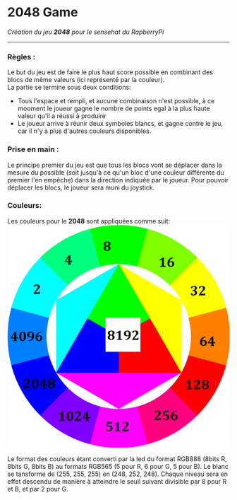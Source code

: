 # 2048 Game  
  
*Création du jeu __2048__ pour le sensehat du RapberryPi*  
***
### Règles :
Le but du jeu est de faire le plus haut score possible en combinant des blocs de même valeurs (ici représenté par la couleur).  
La partie se termine sous deux conditions:  
* Tous l'espace et rempli, et aucune combinaison n'est possible, à ce mooment le joueur gagne le nombre de points egal à la plus haute valeur qu'il a réussi à produire
* Le joueur arrive à réunir deux symboles blancs, et gagne contre le jeu, car il n'y a plus d'autres couleurs disponibles.  
  
### Prise en main : 

Le principe premier du jeu est que tous les blocs vont se déplacer dans la mesure du possible (soit jusqu'à ce qu'un bloc d'une couleur différente du premier l'en empêche) dans la direction indiquée par le joueur. Pour pouvoir déplacer les blocs, le joueur sera muni du joystick.

### Couleurs:

Les couleurs pour le **2048** sont appliquées comme suit:
![Cercle chromatique](RGB色相環.png "cercle chromatique")

Le format des couleurs étant converti par la led du format RGB888 (8bits R, 8bits G, 8bits B) au formats RGB565 (5 pour R, 6 pour G, 5 pour B). Le blanc se tansforme de (255, 255, 255) en (248, 252, 248). Chaque niveau sera en effet descendu de manière à atteindre le seuil suivant divisible par 8 pour R et B, et par 2 pour G.
